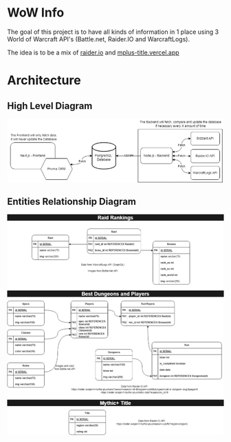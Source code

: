 # WoW Info

The goal of this project is to have all kinds of information in 1 place using 3 World of Warcraft API's (Battle.net, Raider.IO and WarcraftLogs).

The idea is to be a mix of [raider.io](https://raider.io/) and [mplus-title.vercel.app](https://mplus-title.vercel.app/df-season-3?regions=us)

# Architecture

## High Level Diagram
![High Level Architecture](https://github.com/equix1/wow-info/blob/master/assets/diagrams-high-level-architecture.drawio.png)

## Entities Relationship Diagram
![Entities Relatinoship](https://github.com/equix1/wow-info/blob/master/assets/diagrams-entities-relationship.drawio.png)
